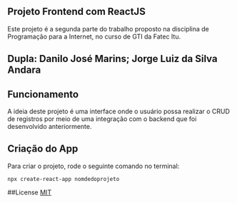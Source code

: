 ## Projeto Frontend com ReactJS
Este projeto é a segunda parte do trabalho proposto na disciplina de Programação para a Internet, no curso de GTI da Fatec Itu.

## Dupla: Danilo José Marins; Jorge Luiz da Silva Andara

## Funcionamento
A ideia deste projeto é uma interface onde o usuário possa realizar o CRUD de registros por meio de uma integração com o backend que foi desenvolvido anteriormente.

## Criação do App
Para criar o projeto, rode o seguinte comando no terminal:
```
npx create-react-app nomdedoprojeto
```

##License
[MIT](https://choosealicense.com/licenses/mit/)
